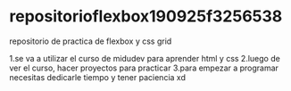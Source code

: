 # repositorioflexbox190925f3256538
repositorio de practica de flexbox y css grid

1.se va a utilizar el curso de midudev para aprender html y css
2.luego de ver el curso, hacer proyectos para practicar
3.para empezar a programar necesitas dedicarle tiempo y tener paciencia xd
